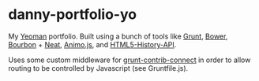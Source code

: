 danny-portfolio-yo
==================

My <a href="http://yeoman.io/">Yeoman</a> portfolio. Built using a bunch of tools like <a href="http://gruntjs.com/">Grunt</a>, <a href="http://bower.io/">Bower</a>, <a href="http://bourbon.io/">Bourbon</a> + <a href="http://neat.bourbon.io/">Neat</a>, <a href="https://github.com/ThrivingKings/animo.js">Animo.js</a>, and <a href="https://github.com/devote/HTML5-History-API">HTML5-History-API<a/>.

Uses some custom middleware for <a href="https://github.com/gruntjs/grunt-contrib-connect">grunt-contrib-connect</a> in order to allow routing to be controlled by Javascript (see Gruntfile.js).
